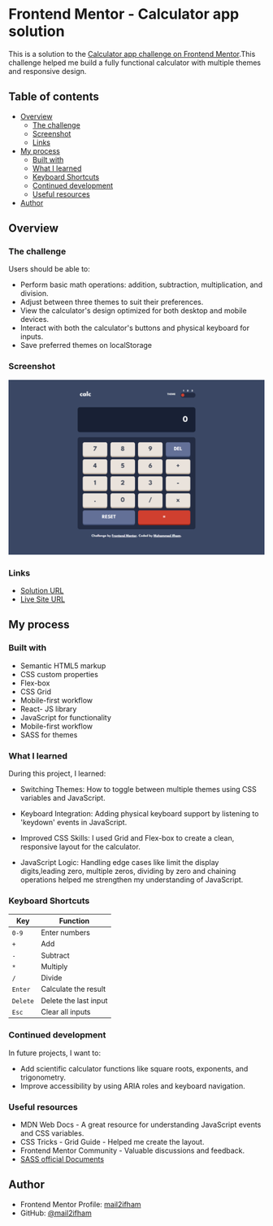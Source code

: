 # Frontend Mentor - Calculator app solution

This is a solution to the [Calculator app challenge on Frontend Mentor](https://www.frontendmentor.io/challenges/calculator-app-9lteq5N29).This challenge helped me build a fully functional calculator with multiple themes and responsive design.

## Table of contents

- [Overview](#overview)
  - [The challenge](#the-challenge)
  - [Screenshot](#screenshot)
  - [Links](#links)
- [My process](#my-process)
  - [Built with](#built-with)
  - [What I learned](#what-i-learned)
  - [Keyboard Shortcuts](#Keyboard-Shortcuts)
  - [Continued development](#continued-development)
  - [Useful resources](#useful-resources)
- [Author](#author)

## Overview

### The challenge

Users should be able to:

- Perform basic math operations: addition, subtraction, multiplication, and division.
- Adjust between three themes to suit their preferences.
- View the calculator's design optimized for both desktop and mobile devices.
- Interact with both the calculator's buttons and physical keyboard for inputs.
- Save preferred themes on localStorage

### Screenshot

![](/screenshot.png)

### Links

- [Solution URL](https://github.com/mail2ifham/calculator)
- [Live Site URL](https://polite-crumble-75da4e.netlify.app/)

## My process

### Built with

- Semantic HTML5 markup
- CSS custom properties
- Flex-box
- CSS Grid
- Mobile-first workflow
- React- JS library
- JavaScript for functionality
- Mobile-first workflow
- SASS for themes

### What I learned

During this project, I learned:

- Switching Themes:
  How to toggle between multiple themes using CSS variables and JavaScript.

- Keyboard Integration:
  Adding physical keyboard support by listening to 'keydown' events in JavaScript.

- Improved CSS Skills:
  I used Grid and Flex-box to create a clean, responsive layout for the calculator.

- JavaScript Logic:
  Handling edge cases like limit the display digits,leading zero, multiple zeros, dividing by zero and chaining operations helped me strengthen my understanding of JavaScript.

### Keyboard Shortcuts

| Key      | Function              |
| -------- | --------------------- |
| `0-9`    | Enter numbers         |
| `+`      | Add                   |
| `-`      | Subtract              |
| `*`      | Multiply              |
| `/`      | Divide                |
| `Enter`  | Calculate the result  |
| `Delete` | Delete the last input |
| `Esc`    | Clear all inputs      |

### Continued development

In future projects, I want to:

- Add scientific calculator functions like square roots, exponents, and trigonometry.
- Improve accessibility by using ARIA roles and keyboard navigation.

### Useful resources

- MDN Web Docs - A great resource for understanding JavaScript events and CSS variables.
- CSS Tricks - Grid Guide - Helped me create the layout.
- Frontend Mentor Community - Valuable discussions and feedback.
- [SASS official Documents](https://sass-lang.com/documentation/)

## Author

- Frontend Mentor Profile: [mail2ifham](https://www.frontendmentor.io/profile/mail2ifham)
- GitHub: [@mail2ifham](https://github.com/mail2ifham)
